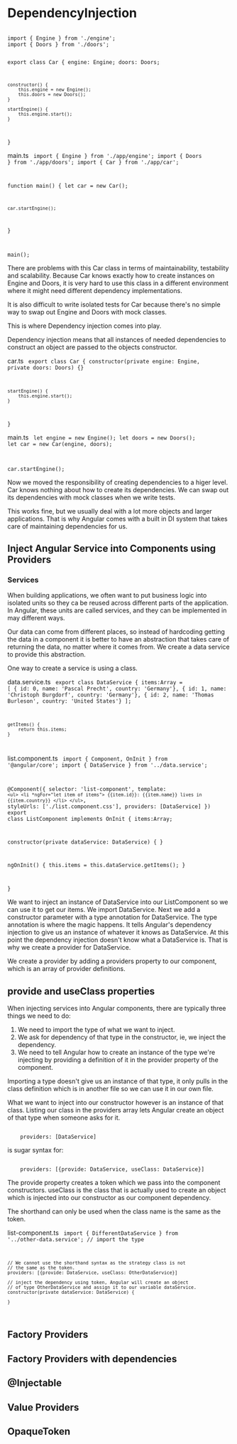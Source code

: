 # DependencyInjection

<code>
import { Engine } from './engine';
import { Doors } from './doors';

export class Car {
    engine: Engine;
    doors: Doors;

    constructor() {
        this.engine = new Engine();
        this.doors = new Doors();
    }

    startEngine() {
        this.engine.start();
    }
}
</code>


main.ts
<code>
import { Engine } from './app/engine';
import { Doors } from './app/doors';
import { Car } from './app/car';

function main() {
    let car = new Car();

    car.startEngine();
}

main();
</code>

There are problems with this Car class in terms of maintainability, testability and scalability. Because Car knows exactly how to create instances on Engine and Doors, it is very hard to use this class in a different environment where it might need different dependency implementations. 

It is also difficult to write isolated tests for Car because there's no simple way to swap out Engine and Doors with mock classes. 

This is where Dependency injection comes into play.

Dependency injection means that all instances of needed dependencies to construct an object are passed to the objects constructor. 

car.ts
<code>
export class Car {
    constructor(private engine: Engine, private doors: Doors) {}

    startEngine() {
        this.engine.start();
    }
}
</code> 

main.ts
<code>
let engine = new Engine();
let doors = new Doors();
let car = new Car(engine, doors);

car.startEngine();
</code>

Now we moved the responsibility of creating dependencies to a higer level. Car knows nothing about how to create its dependencies. We can swap out its dependencies with mock classes when we write tests.

This works fine, but we usually deal with a lot more objects and larger applications. That is why Angular comes with a built in DI system that takes care of maintaining dependencies for us.

## Inject Angular Service into Components using Providers

### Services
When building applications, we often want to put business logic into isolated units so they ca be reused across different parts of the application. In Angular, these units are called services, and they can be implemented in may different ways. 

Our data can come from different places, so instead of hardcoding getting the data in a component it is better to have an abstraction that takes care of returning the data, no matter where it comes from. We create a data service to provide this abstraction.

One way to create a service is using a class. 

data.service.ts
<code>
export class DataService {
    items:Array<any> = [
      { id: 0, name: 'Pascal Precht', country: 'Germany'},
      { id: 1, name: 'Christoph Burgdorf', country: 'Germany'},
      { id: 2, name: 'Thomas Burleson', country: 'United States'}
    ];

    getItems() {
        return this.items;
    }
</code>

list.component.ts
<code>
import { Component, OnInit } from '@angular/core';
import { DataService } from '../data.service';

@Component({
  selector: 'list-component',
  template: `
    <ul>
      <li *ngFor="let item of items">
        {{item.id}}: {{item.name}} lives in {{item.country}}
      </li>
    </ul>
  `,
  styleUrls: ['./list.component.css'],
  providers: [DataService]
})
export class ListComponent implements OnInit {
  items:Array<any>;

  constructor(private dataService: DataService) { }

  ngOnInit() {
    this.items = this.dataService.getItems();
  }

}
</code>

We want to inject an instance of DataService into our ListComponent so we can use it to get our items. We import DataService. Next we add a constructor parameter with a type annotation for DataService. The type annotation is where the magic happens. It tells Angular's dependency injection to give us an instance of whatever it knows as DataService. At this point the dependency injection doesn't know what a DataService is. That is why we create a provider for DataService.

We create a provider by adding a providers property to our component, which is an array of provider definitions. 


## provide and useClass properties
When injecting services into Angular components, there are typically three things we need to do:

1. We need to import the type of what we want to inject.
2. We ask for dependency of that type in the constructor, ie, we inject the dependency.
3. We need to tell Angular how to create an instance of the type we're injecting by providing a definition of it in the provider property of the component.

Importing a type doesn't give us an instance of that type, it only pulls in the class definition which is in another file so we can use it in our own file. 

What we want to inject into our constructor however is an instance of that class. Listing our class in the providers array lets Angular create an object of that type when someone asks for it. 

<code>
    providers: [DataService]
</code>

is sugar syntax for:

<code>
    providers: [{provide: DataService, useClass: DataService}]
</code>

The provide property creates a token which we pass into the component constructors. useClass is the class that is actually used to create an object which is injected into our constructor as our component dependency.

The shorthand can only be used when the class name is the same as the token. 

list-component.ts
<code>
    import { DifferentDataService } from '../other-data.service'; // import the type
 
    // We cannot use the shorthand syntax as the strategy class is not
    // the same as the token.
    providers: [{provide: DataService, useClass: OtherDataService}]

    // inject the dependency using token, Angular will create an object 
    // of type OtherDataService and assign it to our variable dataService.
    constructor(private dataService: DataService) {
        
    }
</code>
 


## Factory Providers


## Factory Providers with dependencies 


## @Injectable


## Value Providers


## OpaqueToken  

